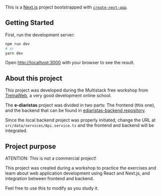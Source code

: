 This is a [Next.js](https://nextjs.org/) project bootstrapped with [`create-next-app`](https://github.com/vercel/next.js/tree/canary/packages/create-next-app).

## Getting Started

First, run the development server:

```bash
npm run dev
# or
yarn dev
```

Open [http://localhost:3000](http://localhost:3000) with your browser to see the result.

## About this project

This project was developed during the Multistack free workshop from [TreinaWeb](https://www.treinaweb.com.br/), a very good development online school.

The **e-diaristas** project was divided in two parts: The frontend (this one), and the backend that can be found in [ediaristas-backend repository](https://github.com/pmmdesenvolvedor/ediaristas-backend).

Since the local backend project was properly initiated, change the URL at `src/data/services/Api.service.ts` and the frontend and backend will be integrated.

## Project purpose

ATENTION: This is not a commercial project!

This project was created during a workshop to practice the exercises and learn about web application development using React and Next.js, and integration between frontend and backend.

Feel free to use this to modify as you study it.